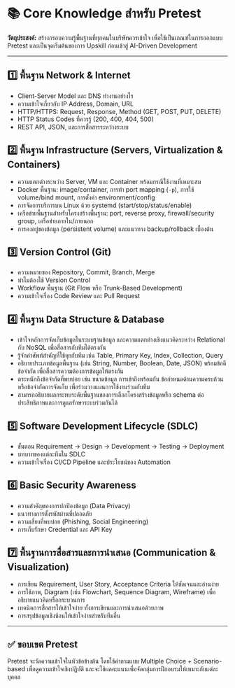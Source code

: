 # 📚 Core Knowledge สำหรับ Pretest

**วัตถุประสงค์:** สร้างกรอบความรู้พื้นฐานที่ทุกคนในบริษัทควรเข้าใจ เพื่อใช้เป็นเกณฑ์ในการออกแบบ Pretest และเป็นจุดเริ่มต้นของการ Upskill ก่อนเข้าสู่ AI-Driven Development

---

## 1️⃣ พื้นฐาน Network & Internet

- Client-Server Model และ DNS ทำงานอย่างไร
- ความเข้าใจเกี่ยวกับ IP Address, Domain, URL
- HTTP/HTTPS: Request, Response, Method (GET, POST, PUT, DELETE)
- HTTP Status Codes ที่ควรรู้ (200, 400, 404, 500)
- REST API, JSON, และการสื่อสารระหว่างระบบ

## 2️⃣ พื้นฐาน Infrastructure (Servers, Virtualization & Containers)

- ความแตกต่างระหว่าง Server, VM และ Container พร้อมกรณีใช้งานที่เหมาะสม
- Docker พื้นฐาน: image/container, การทำ port mapping (`-p`), การใช้ volume/bind mount, การตั้งค่า environment/config
- การจัดการบริการบน Linux ด้วย systemd (start/stop/status/enable)
- เครือข่ายพื้นฐานสำหรับโครงสร้างพื้นฐาน: port, reverse proxy, firewall/security group, เครือข่ายภายใน/ภายนอก
- การคงอยู่ของข้อมูล (persistent volume) และแนวทาง backup/rollback เบื้องต้น

## 3️⃣ Version Control (Git)

- ความหมายของ Repository, Commit, Branch, Merge
- ทำไมต้องใช้ Version Control
- Workflow พื้นฐาน (Git Flow หรือ Trunk-Based Development)
- ความเข้าใจเรื่อง Code Review และ Pull Request

## 4️⃣ พื้นฐาน Data Structure & Database

- เข้าใจหลักการจัดเก็บข้อมูลในระบบฐานข้อมูล และความแตกต่างเชิงแนวคิดระหว่าง Relational กับ NoSQL เพื่อสื่อสารกับทีมได้ตรงกัน
- รู้จักคำศัพท์สำคัญที่ใช้คุยกับทีม เช่น Table, Primary Key, Index, Collection, Query
- อธิบายประเภทข้อมูลพื้นฐาน (เช่น String, Number, Boolean, Date, JSON) พร้อมข้อดีข้อจำกัด เพื่อสื่อสารความต้องการข้อมูลให้ตรงกัน
- ตระหนักถึงข้อจำกัดที่พบบ่อย เช่น ขนาดข้อมูล การเข้าถึงพร้อมกัน ข้อกำหนดด้านความครบถ้วน หรือข้อจำกัดการจัดเก็บ เพื่อร่วมวางแผนการใช้งานร่วมกับทีม
- สามารถอธิบายผลกระทบระดับพื้นฐานของการเลือกโครงสร้างข้อมูลหรือ schema ต่อประสิทธิภาพและการดูแลรักษาระบบร่วมกันได้

## 5️⃣ Software Development Lifecycle (SDLC)

- ขั้นตอน Requirement → Design → Development → Testing → Deployment
- บทบาทของแต่ละทีมใน SDLC
- ความเข้าใจเรื่อง CI/CD Pipeline และประโยชน์ของ Automation

## 6️⃣ Basic Security Awareness

- ความสำคัญของการปกป้องข้อมูล (Data Privacy)
- แนวทางการตั้งรหัสผ่านที่ปลอดภัย
- ความเสี่ยงที่พบบ่อย (Phishing, Social Engineering)
- การเก็บรักษา Credential และ API Key

## 7️⃣ พื้นฐานการสื่อสารและการนำเสนอ (Communication & Visualization)

- การเขียน Requirement, User Story, Acceptance Criteria ให้ชัดเจนและอ่านง่าย
- การใช้ภาพ, Diagram (เช่น Flowchart, Sequence Diagram, Wireframe) เพื่ออธิบายแนวคิดหรือกระบวนการ
- เทคนิคการสื่อสารให้เข้าใจง่าย ทั้งการเขียนและการนำเสนอด้วยภาพ
- การสรุปข้อมูลเชิงซ้อนให้เข้าใจง่ายสำหรับทีมอื่น

---

## ✅ ขอบเขต Pretest

Pretest จะวัดความเข้าใจในหัวข้อข้างต้น โดยใช้คำถามแบบ Multiple Choice + Scenario-based เพื่อดูความเข้าใจเชิงปฏิบัติ และจะใช้ผลคะแนนเพื่อจัดกลุ่มการฝึกอบรมให้เหมาะกับแต่ละบุคคล
